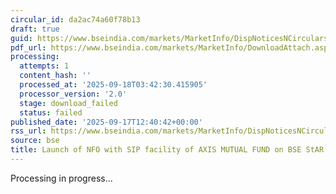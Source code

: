 ```yaml
---
circular_id: da2ac74a60f78b13
draft: true
guid: https://www.bseindia.com/markets/MarketInfo/DispNoticesNCirculars.aspx?Noticeid={88978F34-0850-4D4E-A11E-B3FCABA2D354}&noticeno=20250917-38&dt=09/17/2025&icount=38&totcount=57&flag=0
pdf_url: https://www.bseindia.com/markets/MarketInfo/DownloadAttach.aspx?id=20250917-38&attachedId=
processing:
  attempts: 1
  content_hash: ''
  processed_at: '2025-09-18T03:42:30.415905'
  processor_version: '2.0'
  stage: download_failed
  status: failed
published_date: '2025-09-17T12:40:42+00:00'
rss_url: https://www.bseindia.com/markets/MarketInfo/DispNoticesNCirculars.aspx?Noticeid={88978F34-0850-4D4E-A11E-B3FCABA2D354}&noticeno=20250917-38&dt=09/17/2025&icount=38&totcount=57&flag=0
source: bse
title: Launch of NFO with SIP facility of AXIS MUTUAL FUND on BSE StAR MF Platform
---
```


Processing in progress...